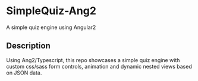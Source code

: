 # SimpleQuiz-Ang2
A simple quiz engine using Angular2

## Description
Using Ang2/Typescript, this repo showcases a simple quiz engine with custom css/sass form controls, animation and dynamic nested views based on JSON data. 


